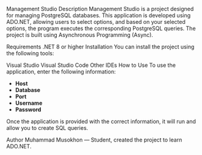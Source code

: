 Management Studio
Description
Management Studio is a project designed for managing PostgreSQL databases. This application is developed using ADO.NET, allowing users to select options, and based on your selected options, the program executes the corresponding PostgreSQL queries. The project is built using Asynchronous Programming (Async).

Requirements
.NET 8 or higher
Installation
You can install the project using the following tools:

Visual Studio
Visual Studio Code
Other IDEs
How to Use
To use the application, enter the following information:

- **Host**
- **Database**
- **Port**
- **Username**
- **Password**

Once the application is provided with the correct information, it will run and allow you to create SQL queries.

Author
Muhammad Musokhon — Student, created the project to learn ADO.NET.

